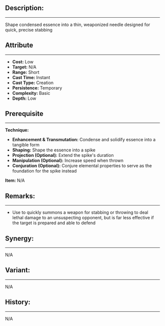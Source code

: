 ## Description:  
---  
Shape condensed essence into a thin, weaponized needle designed for quick, precise stabbing  
  
## Attribute  
___  
- __Cost:__ Low  
- __Target:__ N/A  
- __Range:__ Short  
- __Cast Time:__ Instant  
- __Cast Type:__ Creation  
- __Persistence:__ Temporary  
- __Complexity:__ Basic  
- __Depth:__ Low  
  
## Prerequisite  
___  
  
__Technique:__  
  
- __Enhancement & Transmutation:__ Condense and solidify essence into a tangible form  
- __Shaping:__ Shape the essence into a spike  
- __Projection (Optional):__ Extend the spike's duration  
- __Manipulation (Optional):__ Increase speed when thrown  
- __Conjuration (Optional):__ Conjure elemental properties to serve as the foundation for the spike instead  
  
__Item:__ N/A  
  
## Remarks:  
___  
- Use to quickly summons a weapon for stabbing or throwing to deal lethal damage to an unsuspecting opponent, but is far less effective if the target is prepared and able to defend  
  
## Synergy:  
___  
N/A  
  
## Variant:  
___  
N/A  
  
## History:  
___  
N/A